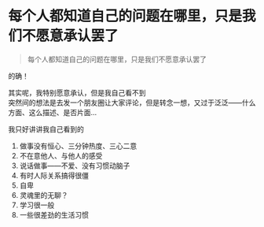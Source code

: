 # 每个人都知道自己的问题在哪里，只是我们不愿意承认罢了

> 每个人都知道自己的问题在哪里，只是我们不愿意承认罢了

的确！

其实呢，我特别愿意承认，但是我自己看不到  
突然间的想法是去发一个朋友圈让大家评论，但是转念一想，又过于泛泛——什么方面、这么描述、是否片面...

我只好讲讲我自己看到的

1. 做事没有恒心、三分钟热度、三心二意
2. 不在意他人、与他人的感受
3. 说话做事——不爱、没有习惯动脑子
4. 有时人际关系搞得很僵
5. 自卑
6. 灵魂里的无聊？
7. 学习很一般
8. 一些很差劲的生活习惯

